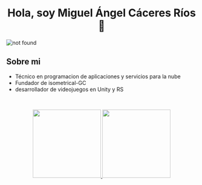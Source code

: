 <div align="center">
<h1 align="center">Hola, soy Miguel Ángel Cáceres Ríos</a> 👋</h1>

</div>
<img src="C:\Users\migue\Downloads\Black Minimal Business Personal Profile Linkedin Banner.png" alt="not found">


## Sobre mi

- Técnico en programacion de aplicaciones y servicios para la nube
- Fundador de isometrical-GC
- desarrollador de videojuegos en Unity y RS 
<br>


<p align="center">
<a href="https://github.com/miguelacaceresrios">
  <img height="180em" src="https://github-readme-stats-eight-theta.vercel.app/api?username=miguelacaceresrios&show_icons=true&theme=algolia&include_all_commits=true&count_private=true"/>
  <img height="180em" src="https://github-readme-stats-eight-theta.vercel.app/api/top-langs/?username=miguelacaceresrios&layout=compact&langs_count=8&theme=algolia"/>
</a>
</p>
